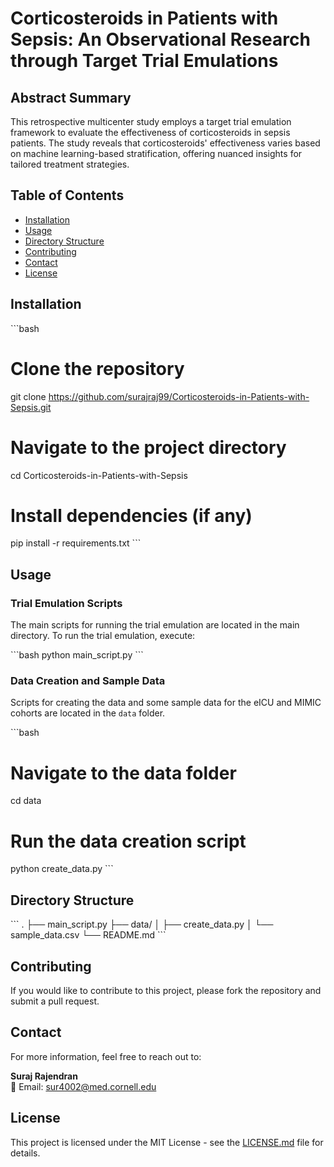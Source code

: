 # Corticosteroids in Patients with Sepsis: An Observational Research through Target Trial Emulations

## Abstract Summary

This retrospective multicenter study employs a target trial emulation framework to evaluate the effectiveness of corticosteroids in sepsis patients. The study reveals that corticosteroids' effectiveness varies based on machine learning-based stratification, offering nuanced insights for tailored treatment strategies.

## Table of Contents

- [Installation](#installation)
- [Usage](#usage)
- [Directory Structure](#directory-structure)
- [Contributing](#contributing)
- [Contact](#contact)
- [License](#license)

## Installation

\`\`\`bash
# Clone the repository
git clone https://github.com/surajraj99/Corticosteroids-in-Patients-with-Sepsis.git

# Navigate to the project directory
cd Corticosteroids-in-Patients-with-Sepsis

# Install dependencies (if any)
pip install -r requirements.txt
\`\`\`

## Usage

### Trial Emulation Scripts

The main scripts for running the trial emulation are located in the main directory. To run the trial emulation, execute:

\`\`\`bash
python main_script.py
\`\`\`

### Data Creation and Sample Data

Scripts for creating the data and some sample data for the eICU and MIMIC cohorts are located in the `data` folder.

\`\`\`bash
# Navigate to the data folder
cd data

# Run the data creation script
python create_data.py
\`\`\`

## Directory Structure

\`\`\`
.
├── main_script.py
├── data/
│   ├── create_data.py
│   └── sample_data.csv
└── README.md
\`\`\`

## Contributing

If you would like to contribute to this project, please fork the repository and submit a pull request.

## Contact

For more information, feel free to reach out to:

**Suraj Rajendran**  
📧 Email: [sur4002@med.cornell.edu](mailto:sur4002@med.cornell.edu)

## License

This project is licensed under the MIT License - see the [LICENSE.md](LICENSE.md) file for details.
